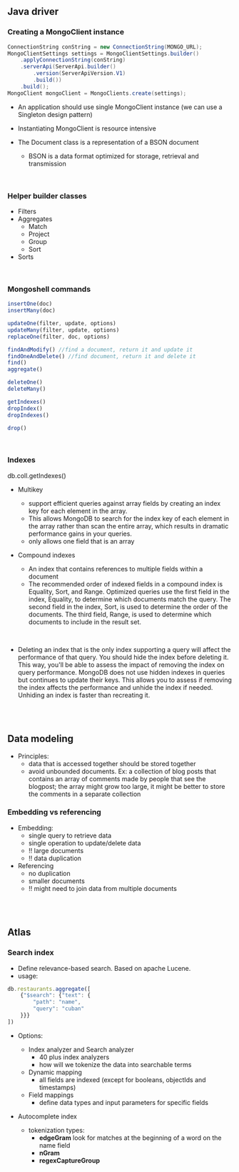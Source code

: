 ## Java driver

### Creating a MongoClient instance
```java
ConnectionString conString = new ConnectionString(MONGO_URL);
MongoClientSettings settings = MongoClientSettings.builder()
    .applyConnectionString(conString)
    .serverApi(ServerApi.builder()
        .version(ServerApiVersion.V1)
        .build())
    .build();
MongoClient mongoClient = MongoClients.create(settings);
```

- An application should use single MongoClient instance (we can use a Singleton design pattern)
- Instantiating MongoClient is resource intensive

- The Document class is a representation of a BSON document
    - BSON is a data format optimized for storage, retrieval and transmission

<br>

### Helper builder classes
- Filters
- Aggregates
    - Match
    - Project
    - Group
    - Sort
- Sorts

<br>

### Mongoshell commands
```js
insertOne(doc)
insertMany(doc)

updateOne(filter, update, options)
updateMany(filter, update, options)
replaceOne(filter, doc, options)

findAndModify() //find a document, return it and update it
findOneAndDelete() //find document, return it and delete it
find()
aggregate()

deleteOne()
deleteMany()

getIndexes()
dropIndex()
dropIndexes()

drop()
```

<br>

### Indexes
db.coll.getIndexes()

- Multikey
    - support efficient queries against array fields by creating an index key for each element in the array. 
    - This allows MongoDB to search for the index key of each element in the array rather than scan the entire array, which results in dramatic performance gains in your queries.
    - only allows one field that is an array

- Compound indexes
    - An index that contains references to multiple fields within a document
    - The recommended order of indexed fields in a compound index is Equality, Sort, and Range. Optimized queries use the first field in the index, Equality, to determine which documents match the query. The second field in the index, Sort, is used to determine the order of the documents. The third field, Range, is used to determine which documents to include in the result set.

<br>

- Deleting an index that is the only index supporting a query will affect the performance of that query. You should hide the index before deleting it. This way, you'll be able to assess the impact of removing the index on query performance. MongoDB does not use hidden indexes in queries but continues to update their keys. This allows you to assess if removing the index affects the performance and unhide the index if needed. Unhiding an index is faster than recreating it.

<br><br>

## Data modeling

- Principles:
    - data that is accessed together should be stored together
    - avoid unbounded documents. Ex: a collection of blog posts that contains an array of comments made by people that see the blogpost; the array might grow too large, it might be better to store the comments in a separate collection

### Embedding vs referencing
- Embedding:
    - single query to retrieve data
    - single operation to update/delete data
    - !! large documents
    - !! data duplication
- Referencing
    - no duplication
    - smaller documents
    - !! might need to join data from multiple documents

<br><br>

## Atlas

### Search index
- Define relevance-based search. Based on apache Lucene.
- usage: 
```js
db.restaurants.aggregate([
    {"$search": {"text": {
        "path": "name", 
        "query": "cuban"
    }}}
])
```

- Options:
    - Index analyzer and Search analyzer
        - 40 plus index analyzers
        - how will we tokenize the data into searchable terms
    - Dynamic mapping
        - all fields are indexed (except for booleans, objectIds and timestamps)
    - Field mappings
        - define data types and input parameters for specific fields

- Autocomplete index
    - tokenization types:
        - **edgeGram** look for matches at the beginning of a word on the name field
        - **nGram** 
        - **regexCaptureGroup**
